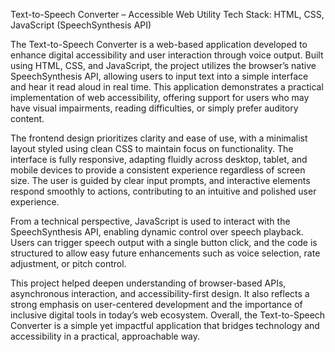 Text-to-Speech Converter – Accessible Web Utility
Tech Stack: HTML, CSS, JavaScript (SpeechSynthesis API)

The Text-to-Speech Converter is a web-based application developed to enhance digital accessibility and user interaction through voice output. Built using HTML, CSS, and JavaScript, the project utilizes the browser’s native SpeechSynthesis API, allowing users to input text into a simple interface and hear it read aloud in real time. This application demonstrates a practical implementation of web accessibility, offering support for users who may have visual impairments, reading difficulties, or simply prefer auditory content.

The frontend design prioritizes clarity and ease of use, with a minimalist layout styled using clean CSS to maintain focus on functionality. The interface is fully responsive, adapting fluidly across desktop, tablet, and mobile devices to provide a consistent experience regardless of screen size. The user is guided by clear input prompts, and interactive elements respond smoothly to actions, contributing to an intuitive and polished user experience.

From a technical perspective, JavaScript is used to interact with the SpeechSynthesis API, enabling dynamic control over speech playback. Users can trigger speech output with a single button click, and the code is structured to allow easy future enhancements such as voice selection, rate adjustment, or pitch control.

This project helped deepen understanding of browser-based APIs, asynchronous interaction, and accessibility-first design. It also reflects a strong emphasis on user-centered development and the importance of inclusive digital tools in today’s web ecosystem. Overall, the Text-to-Speech Converter is a simple yet impactful application that bridges technology and accessibility in a practical, approachable way.
